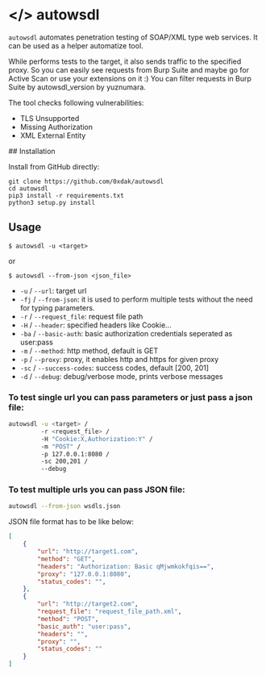 # </> autowsdl

`autowsdl` automates penetration testing of SOAP/XML type web services. It can be used as a helper automatize tool.

While performs tests to the target, it also sends traffic to the specified proxy.
So you can easily see requests from Burp Suite and maybe go for Active Scan or use your extensions on it :)
You can filter requests in Burp Suite by autowsdl_version by yuznumara.

The tool checks following vulnerabilities:
- TLS Unsupported
- Missing Authorization
- XML External Entity

## Installation

Install from GitHub directly:

```
git clone https://github.com/0xdak/autowsdl
cd autowsdl
pip3 install -r requirements.txt
python3 setup.py install
```

## Usage

`$ autowsdl -u <target>` 

or 

`$ autowsdl --from-json <json_file>`

- `-u` / `--url`: target url
- `-fj` / `--from-json`: it is used to perform multiple tests without the need for typing parameters.
- `-r` / `--request_file`: request file path
- `-H` / `--header`: specified headers like Cookie...
- `-ba` / `--basic-auth`: basic authorization credentials seperated as user:pass
- `-m` / `--method`: http method, default is GET
- `-p` / `--proxy`: proxy, it enables http and https for given proxy
- `-sc` / `--success-codes`: success codes, default [200, 201]
- `-d` / `--debug`: debug/verbose mode, prints verbose messages

### To test single url you can pass parameters or just pass a json file:

```bash
autowsdl -u <target> /
         -r <request_file> /
         -H "Cookie:X,Authorization:Y" /
         -m "POST" /
         -p 127.0.0.1:8080 /
         -sc 200,201 /
         --debug
```

### To test multiple urls you can pass JSON file:

```bash
autowsdl --from-json wsdls.json
```

JSON file format has to be like below:

```json
[
    {
        "url": "http://target1.com",
        "method": "GET",
        "headers": "Authorization: Basic qMjwmkokfqis==",
        "proxy": "127.0.0.1:8080",
        "status_codes": "",
    },
    {
        "url": "http://target2.com",
        "request_file": "request_file_path.xml",
        "method": "POST",
        "basic_auth": "user:pass",
        "headers": "",
        "proxy": "",
        "status_codes": ""
    }   
]
```
